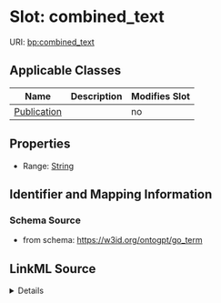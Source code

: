 

# Slot: combined_text

URI: [bp:combined_text](http://w3id.org/ontogpt/biological-process-templatecombined_text)



<!-- no inheritance hierarchy -->





## Applicable Classes

| Name | Description | Modifies Slot |
| --- | --- | --- |
| [Publication](Publication.md) |  |  no  |







## Properties

* Range: [String](String.md)





## Identifier and Mapping Information







### Schema Source


* from schema: https://w3id.org/ontogpt/go_term




## LinkML Source

<details>
```yaml
name: combined_text
from_schema: https://w3id.org/ontogpt/go_term
rank: 1000
alias: combined_text
owner: Publication
domain_of:
- Publication
range: string

```
</details>